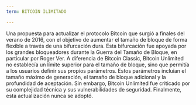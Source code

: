 ```yaml
---
term: BITCOIN ILIMITADO

---
```

Una propuesta para actualizar el protocolo Bitcoin que surgió a finales del verano de 2016, con el objetivo de aumentar el tamaño de bloque de forma flexible a través de una bifurcación dura. Esta bifurcación fue apoyada por los grandes bloqueadores durante la Guerra del Tamaño de Bloque, en particular por Roger Ver. A diferencia de Bitcoin Classic, Bitcoin Unlimited no establecía un límite superior para el tamaño de bloque, sino que permitía a los usuarios definir sus propios parámetros. Estos parámetros incluían el tamaño máximo de generación, el tamaño de bloque adicional y la profundidad de aceptación. Sin embargo, Bitcoin Unlimited fue criticado por su complejidad técnica y sus vulnerabilidades de seguridad. Finalmente, esta actualización nunca se adoptó.